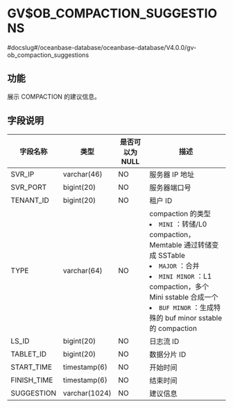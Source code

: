 GV$OB_COMPACTION_SUGGESTIONS 
=================================================
#docslug#/oceanbase-database/oceanbase-database/V4.0.0/gv-ob_compaction_suggestions


功能 
-------------------

展示 COMPACTION 的建议信息。

字段说明 
---------------------



|    字段名称     |      类型       | 是否可以为 NULL |                                                                                                                                                                                                                  描述                                                                                                                                                                                                                  |
|-------------|---------------|------------|--------------------------------------------------------------------------------------------------------------------------------------------------------------------------------------------------------------------------------------------------------------------------------------------------------------------------------------------------------------------------------------------------------------------------------------|
| SVR_IP      | varchar(46)   | NO         | 服务器 IP 地址                                                                                                                                                                                                                                                                                                                                                                                                                            |
| SVR_PORT    | bigint(20)    | NO         | 服务器端口号                                                                                                                                                                                                                                                                                                                                                                                                                               |
| TENANT_ID   | bigint(20)    | NO         | 租户 ID                                                                                                                                                                                                                                                                                                                                                                                                                                |
| TYPE        | varchar(64)   | NO         | compaction 的类型 <li> `MINI` ：转储/L0 compaction，Memtable 通过转储变成 SSTable   <li> `MAJOR` ：合并   <li> `MINI MINOR` ：L1 compaction，多个 Mini sstable 合成一个   <li> `BUF MINOR` ：生成特殊的 buf minor sstable 的 compaction    |
| LS_ID       | bigint(20)    | NO         | 日志流 ID                                                                                                                                                                                                                                                                                                                                                                                                                               |
| TABLET_ID   | bigint(20)    | NO         | 数据分片 ID                                                                                                                                                                                                                                                                                                                                                                                                                              |
| START_TIME  | timestamp(6)  | NO         | 开始时间                                                                                                                                                                                                                                                                                                                                                                                                                                 |
| FINISH_TIME | timestamp(6)  | NO         | 结束时间                                                                                                                                                                                                                                                                                                                                                                                                                                 |
| SUGGESTION  | varchar(1024) | NO         | 建议信息                                                                                                                                                                                                                                                                                                                                                                                                                                 |


